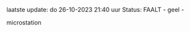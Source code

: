 laatste update: 
do 26-10-2023 21:40   uur 
Status: FAALT - geel - 
<div class="service Y">microstation</div>